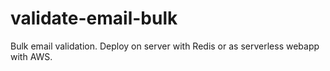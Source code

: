 # validate-email-bulk
Bulk email validation. Deploy on server with Redis or as serverless webapp with AWS.
